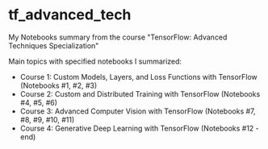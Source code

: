 # tf_advanced_tech
My Notebooks summary from the course "TensorFlow: Advanced Techniques Specialization"


Main topics with specified notebooks I summarized:
- Course 1: Custom Models, Layers, and Loss Functions with TensorFlow (Notebooks #1, #2, #3)
- Course 2: Custom and Distributed Training with TensorFlow (Notebooks #4, #5, #6)
- Course 3: Advanced Computer Vision with TensorFlow (Notebooks #7, #8, #9, #10, #11)
- Course 4: Generative Deep Learning with TensorFlow (Notebooks #12 - end)
